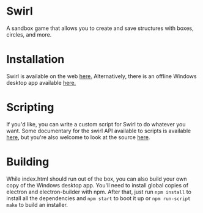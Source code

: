 # Swirl
A sandbox game that allows you to create and save structures with boxes, circles, and more.
# Installation
Swirl is available on the web [here.](https://atenfyr.github.io/swirl/) Alternatively, there is an offline Windows desktop app available [here.](https://github.com/atenfyr/swirl/releases)
# Scripting
If you'd like, you can write a custom script for Swirl to do whatever you want. Some documentary for the swirl API available to scripts is available [here](https://github.com/atenfyr/swirl/blob/experimental/DOCUMENTARY.md), but you're also welcome to look at the source [here](https://github.com/atenfyr/swirl/blob/experimental/assets/scripts/swirl.js).
# Building
While index.html should run out of the box, you can also build your own copy of the Windows desktop app. You'll need to install global copies of electron and electron-builder with npm. After that, just run `npm install` to install all the dependencies and `npm start` to boot it up or `npm run-script make` to build an installer.